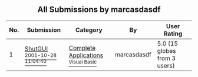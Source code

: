 ﻿<div align="center">

## All Submissions by marcasdasdf

</div>

No.  | Submission | Category | By   | User Rating
---- | ---------- | -------- | ---- | -----------
1 | [ShutGUI<br /><sup>2001-10-28 11:04:40</sup>](https://github.com/Planet-Source-Code/marcasdasdf-shutgui__1-28473) | [Complete Applications<br /><sup>Visual Basic</sup>](../ByCategory/complete-applications__1-27.md) | marcasdasdf | 5.0 (15 globes from 3 users)
